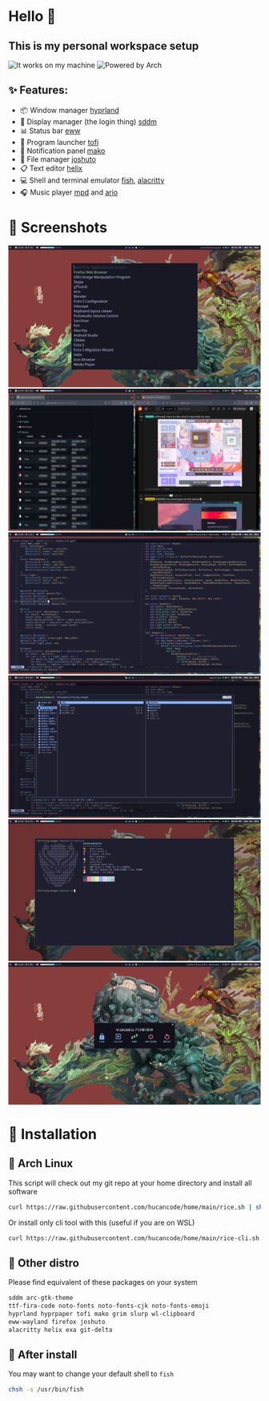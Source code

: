 # Hello 👋 

## This is my personal workspace setup

![It works on my machine](https://shields.io/badge/works_on-my_machine-black?style=for-the-badge&logo=gnome-terminal&logoColor=F0F0F0) 
![Powered by Arch](https://shields.io/badge/powered_by-arch-skyblue?style=for-the-badge&logo=arch-linux&logoColor=F0F0F0)

## ✨ Features:

- 📦 Window manager [hyprland](https://github.com/hyprwm/Hyprland)
- 🔑 Display manager (the login thing) [sddm](https://wiki.archlinux.org/title/SDDM)
- 📊 Status bar [eww](https://github.com/elkowar/eww)
- 🚀 Program launcher [tofi](https://github.com/philj56/tofi)
- 🔔 Notification panel [mako](https://github.com/emersion/mako)
- 📂 File manager [joshuto](https://github.com/kamiyaa/joshuto)
- 📋 Text editor [helix](https://helix-editor.com/)
- 💻 Shell and terminal emulator [fish](https://wiki.archlinux.org/title/fish), [alacritty](https://alacritty.org/)
- 🎧 Music player [mpd](https://wiki.archlinux.org/title/Music_Player_Daemon) and [ario](https://ario-player.sourceforge.net/)

# 👀 Screenshots

![](Pictures/Screenshots/1.png)
![](Pictures/Screenshots/2.png)
![](Pictures/Screenshots/3.png)
![](Pictures/Screenshots/4.png)
![](Pictures/Screenshots/5.png)
![](Pictures/Screenshots/6.png)

# 🚀 Installation

## 🐌 Arch Linux

This script will check out my git repo at your home directory and install all software
```bash
curl https://raw.githubusercontent.com/hucancode/home/main/rice.sh | sh
```
Or install only cli tool with this (useful if you are on WSL)
```bash
curl https://raw.githubusercontent.com/hucancode/home/main/rice-cli.sh | sh
```

## 🐌 Other distro

Please find equivalent of these packages on your system
```
sddm arc-gtk-theme
ttf-fira-code noto-fonts noto-fonts-cjk noto-fonts-emoji
hyprland hyprpaper tofi mako grim slurp wl-clipboard
eww-wayland firefox joshuto
alacritty helix exa git-delta
```

## 🐚 After install

You may want to change your default shell to `fish`
```bash
chsh -s /usr/bin/fish
```
